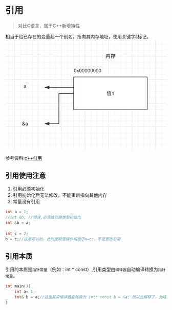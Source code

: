 # 引用

>对比C语言，属于C++新增特性

相当于给已存在的变量起一个别名，指向其内存地址，使用关键字`&`标记。
![Alt text](image.png)

参考资料:[c++引用](https://www.runoob.com/cplusplus/cpp-references.html)

## 引用使用注意

1. 引用必须初始化
2. 引用初始化后无法修改，不能重新指向其他内存
3. 常量没有引用

```cpp
int a = 1;
//int &b; //错误,必须给引用类型初始化 
int &b = a;

int c = 2;
b = c;//这是可以的，此时是赋值操作相当于a=c;，不是更改引用
```

## 引用本质

引用的本质是`指针常量`（例如：int * const）,引用类型由`编译器`自动编译转换为`指针常量`。

```cpp
int main(){
    int a= 1;
    int& b = a;//这里其实编译器会转换为 int* const b = &a; 所以也解释了，为啥引用不能修改指向，但不影响数值修改，因为它是个常量。
}
```
